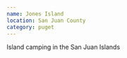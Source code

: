 ```yaml
---
name: Jones Island
location: San Juan County
category: puget
---
```


Island camping in the San Juan Islands
